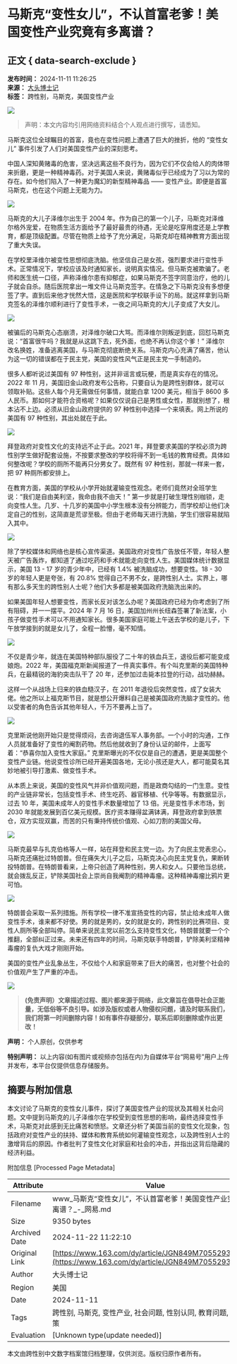 # 马斯克“变性女儿”，不认首富老爹！美国变性产业究竟有多离谱？

## 正文 { data-search-exclude }


**发布时间：** 2024-11-11 11:26:25  
**来源：** [大头博士记](https://www.163.com/dy/media/T1621936921399.html)  
**标签：** 跨性别，马斯克，美国变性产业  

![](https://static.ws.126.net/163/f2e/dy_media/dy_media/static/images/ipLocation.f6d00eb.svg)

> 声明：本文内容均引用网络资料结合个人观点进行撰写，请悉知。

马斯克这位全球瞩目的首富，竟也在变性问题上遭遇了巨大的挫折，他的 “变性女儿” 事件引发了人们对美国变性产业的深刻思考。

中国人深知黄赌毒的危害，坚决远离这些不良行为，因为它们不仅会给人的肉体带来折磨，更是一种精神毒药。对于美国人来说，黄赌毒似乎已经成为了习以为常的存在。如今他们陷入了一种更为魔幻的新型精神毒品 —— 变性产业。即便是首富马斯克，也在这个问题上无能为力。

![](https://nimg.ws.126.net/?url=http%3A%2F%2Fdingyue.ws.126.net%2F2024%2F1111%2Fb90b9310j00smro4f00mfd000ta00iep.jpg&thumbnail=660x2147483647&quality=80&type=jpg)

马斯克的大儿子泽维尔出生于 2004 年。作为自己的第一个儿子，马斯克对泽维尔格外宠爱，在物质生活方面给予了最好最贵的待遇，无论是吃穿用度还是上学教育，都是顶级配置。尽管在物质上给予了充分满足，马斯克却在精神教育方面出现了重大失误。

在学校里泽维尔被变性思想彻底洗脑。他坚信自己是女孩，强烈要求进行变性手术。正常情况下，学校应该及时通知家长，说明真实情况。但马斯克被欺骗了。老师和医生统一口径，声称泽维尔患有抑郁症，如果马斯克不签字同意治疗，他的儿子就会自杀。随后医院拿出一堆文件让马斯克签字。在情急之下马斯克没有多想便签了字。直到后来他才恍然大悟，这是医院和学校联手设下的局。就这样拿到马斯克签名的泽维尔顺利进行了变性手术，一夜之间马斯克的大儿子变成了大女儿。

![](https://nimg.ws.126.net/?url=http%3A%2F%2Fdingyue.ws.126.net%2F2024%2F1111%2F30bc5167j00smro4l00rcd000v900iyp.jpg&thumbnail=660x2147483647&quality=80&type=jpg)

被骗后的马斯克心态崩溃，对泽维尔破口大骂。而泽维尔则叛逆到底，回怼马斯克说：“首富很牛吗？我就是从这跳下去，死外面，也绝不再认你这个爹！” 泽维尔改名换姓，准备逃离美国，与马斯克彻底断绝关系。马斯克内心充满了痛苦，他认为这一切的错误都在于民主党，美国的变性风气正是民主党一手制造的。

很多人都听说过美国有 97 种性别，这并非谣言或玩梗，而是真实存在的情况。2022 年 11 月，美国旧金山政府发布公告称，只要自认为是跨性别群体，就可以领取补贴。这些人每个月无需做任何事情，就能白拿 1200 美元，相当于 8600 多人民币。那如何才能符合资格呢？如果仅仅说自己是男性或女性，那就别想了，根本沾不上边。必须从旧金山政府提供的 97 种性别中选择一个来填表。网上所说的美国有 97 种性别，其出处就在于此。

![](https://nimg.ws.126.net/?url=http%3A%2F%2Fdingyue.ws.126.net%2F2024%2F1111%2F64be00fbj00smro4s00y5d000v900szp.jpg&thumbnail=660x2147483647&quality=80&type=jpg)

拜登政府对变性文化的支持远不止于此。2021 年，拜登要求美国的学校必须为跨性别学生做好配套设施，不按要求整改的学校将得不到一毛钱的教育经费。具体如何整改呢？学校的厕所不能再只分男女了。既然有 97 种性别，那就一样来一套，把 97 种厕所都安排上。

在教育方面，美国的学校从小学开始就灌输变性观念。老师们竟然对全班学生说：“我们是自由美利坚，我命由我不由天！” 第一步就是打破生理性别枷锁，走向变性人生。几岁、十几岁的美国中小学生根本没有分辨能力，而学校却让他们决定自己的性别，这简直是荒谬至极。但由于老师每天进行洗脑，学生们很容易就陷入其中。

![](https://nimg.ws.126.net/?url=http%3A%2F%2Fdingyue.ws.126.net%2F2024%2F1111%2F53e7f9dej00smro4y011ed000v900kup.jpg&thumbnail=660x2147483647&quality=80&type=jpg)

除了学校媒体和网络也是核心宣传渠道。美国政府对变性广告放任不管，年轻人整天被广告轰炸，都知道了通过吃药和手术就能走向变性人生。美国媒体统计数据显示，美国 13 - 17 岁的青少年中，已经有 1.4% 被洗脑成功，想要变性。18 - 30 岁的年轻人更是夸张，有 20.8% 觉得自己不男不女，是跨性别人士。实界上，哪有那么多天生的跨性别人士呢？他们大多都是被美国政府洗脑洗出来的。

如果美国年轻人想要变性，而家长反对该怎么办呢？美国政府已经为你考虑到了所有阻碍，并一一摆平。2024 年 7 月 16 日，美国加州州长纽森签署了新法案，小孩子做变性手术可以不用通知家长。很多美国家庭可能上午送去学校的是儿子，下午放学接到的就是女儿了，全程一脸懵，毫不知情。

![](https://nimg.ws.126.net/?url=http%3A%2F%2Fdingyue.ws.126.net%2F2024%2F1111%2Fec5d5f34j00smro5300ncd000v900p8p.jpg&thumbnail=660x2147483647&quality=80&type=jpg)

不仅是青少年，就连在美国特种部队服役了二十年的铁血兵王，退役后都可能变成娘炮。2022 年，美国福克斯新闻报道了一件真实事件。有个叫克里斯的美国特种兵，在最精锐的海豹突击队干了 20 年，还参加过击毙本拉登的行动，战功赫赫。

这样一个从战场上归来的铁血糙汉子，在 2011 年退役后突然变性，成了女装大佬。他之所以上福克斯节目，就是想公开爆料自己是被美国政府洗脑才变性的。他以受害者的角色告诉其他年轻人，千万不要再上当了。

![](https://nimg.ws.126.net/?url=http%3A%2F%2Fdingyue.ws.126.net%2F2024%2F1111%2Fc7ecaa0cj00smro5900n2d000v900hkp.jpg&thumbnail=660x2147483647&quality=80&type=jpg)

克里斯说他刚开始只是觉得烦闷，去咨询退伍军人事务部。一个小时的沟通，工作人员就准备好了变性的阉割药物。然后他就收到了身份认证的邮件，上面写着：“恭喜你加入变性大家庭。” 克里斯曝光的不仅仅是自己的遭遇，更是美国整个变性产业链。他说变性诊所已经开遍美国各地，无论小孩还是大人，都可能莫名其妙地被引导打激素、做变性手术。

从本质上来说，美国的变性风气并非价值观问题，而是政商勾结的一门生意。变性的产业链非常长，包括变性手术、终生吃药、器官移植、代孕等等。有数据显示，过去 10 年，美国未成年人的变性手术数量增加了 13 倍。光是变性手术市场，到 2030 年就能发展到百亿美元规模。医疗资本赚得盆满钵满，拜登政府拿到铁票仓，双方实现双赢，而苦的只有秉持传统价值观、心如刀割的美国父母。

![](https://nimg.ws.126.net/?url=http%3A%2F%2Fdingyue.ws.126.net%2F2024%2F1111%2F560773d8j00smro5v00axd000hs00a5p.jpg&thumbnail=660x2147483647&quality=80&type=jpg)

马斯克最早与扎克伯格等人一样，站在拜登和民主党一边。为了向民主党表忠心，马斯克还痛批过特朗普。但在痛失大儿子之后，马斯克决心向民主党复仇，果断转投特朗普。在特朗普看来，上帝只创造了两种性别，男人和女人。只要他当总统，就会拨乱反正，铲除美国社会上崇尚自我阉割的精神毒瘤。这种精神毒瘤比鸦片更可怕。

![](https://nimg.ws.126.net/?url=http%3A%2F%2Fdingyue.ws.126.net%2F2024%2F1111%2F210f39a6j00smro6l00ked000r300qdp.jpg&thumbnail=660x2147483647&quality=80&type=jpg)

特朗普会采取一系列措施。所有学校一律不准宣扬变性的内容，禁止给未成年人做变性手术，谁来都不好使。男的就是男的，女的就是女的，跨性别的比赛项目、变性人厕所等全部叫停。简单来说民主党以前怎么支持变性文化，特朗普就要一个个推翻，全部纠正过来。未来还有四年的时间，马斯克联手特朗普，铲除美利坚精神毒瘤的复仇大戏才刚刚开始。

美国的变性产业乱象丛生，不仅给个人和家庭带来了巨大的痛苦，也对整个社会的价值观产生了严重的冲击。

![](https://nimg.ws.126.net/?url=http%3A%2F%2Fdingyue.ws.126.net%2F2024%2F1111%2F6a951fd6j00smro7b00c9d000gu00ayp.jpg&thumbnail=660x2147483647&quality=80&type=jpg)

> **(免责声明）文章描述过程、图片都来源于网络，此文章旨在倡导社会正能量，无低俗等不良引导。如涉及版权或者人物侵权问题，请及时联系我们，我们将第一时间删除内容！如有事件存疑部分，联系后即刻删除或作出更改！**

**声明：** 个人原创，仅供参考

**特别声明：** 以上内容(如有图片或视频亦包括在内)为自媒体平台“网易号”用户上传并发布，本平台仅提供信息存储服务。

## 摘要与附加信息

<!-- tcd_abstract -->
本文讨论了马斯克的变性女儿事件，探讨了美国变性产业的现状及其相关社会问题。文中提到马斯克的儿子泽维尔在学校受到变性思想的影响，最终选择变性手术，马斯克对此感到无比痛苦和愤怒。文章还分析了美国当前的变性文化现象，包括政府对变性产业的扶持、媒体和教育系统如何灌输变性观念，以及跨性别人士的激增背后的原因。作者批判了变性文化对家庭和社会的冲击，并指出这背后隐藏的经济利益。
<!-- tcd_abstract_end -->

附加信息 [Processed Page Metadata]

| Attribute       | Value                                  |
|-----------------|----------------------------------------|
| Filename        | www_马斯克“变性女儿”，不认首富老爹！美国变性产业究竟有多离谱？_-_网易.md                             |
| Size            | 9350 bytes                           |
| Archived Date   | 2024-11-22 11:22:10                             |
| Original Link   | [https://www.163.com/dy/article/JGN849M7055293TF.html](https://www.163.com/dy/article/JGN849M7055293TF.html)                       |
| Author          | 大头博士记                               |
| Region          | 美国                               |
| Date            | 2024-11-11                                 |
| Tags            | 跨性别, 马斯克, 变性产业, 社会问题, 性别认同, 教育问题, 法律政策                                 |
| Evaluation            | [Unknown type(update needed)]                                 |
<!-- tcd_table_end -->

本文由跨性别中文数字档案馆归档整理，仅供浏览。版权归原作者所有。
